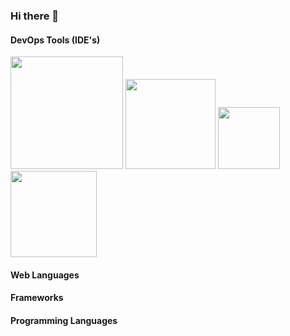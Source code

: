 ### Hi there 👋

#### DevOps Tools (IDE's)

<!--<img src="" width="100"></img>-->

<img src="https://github.com/CesarPT/CesarPT/assets/76701595/d758da8d-fac0-41c9-99d9-ca67a9772d7a" width="180"></img>
<img src="https://github.com/CesarPT/CesarPT/assets/76701595/1618cf04-d63c-4f6d-9c59-8da8c4184a33" width="144"></img>
<img src="https://github.com/CesarPT/CesarPT/assets/76701595/47d369d7-ec73-4a00-bc6e-e63956e7080e" width="99"></img>
<img src="https://github.com/CesarPT/CesarPT/assets/76701595/a8fe1047-acc2-4b06-af0a-e3789885f62e" width="138"></img>

#### Web Languages

#### Frameworks

#### Programming Languages
